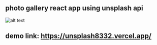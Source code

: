 ## photo gallery react app using unsplash api 


![alt text](https://scontent.fixc4-1.fna.fbcdn.net/v/t1.0-9/118852462_952383718574281_3947575317602755467_o.jpg?_nc_cat=108&_nc_sid=730e14&_nc_ohc=nCHe4Wj0TJ4AX8ZKs3K&_nc_ht=scontent.fixc4-1.fna&oh=59af11219eab1eae4703ad813e4147ea&oe=5F7E4DEE)

## demo link: https://unsplash8332.vercel.app/
